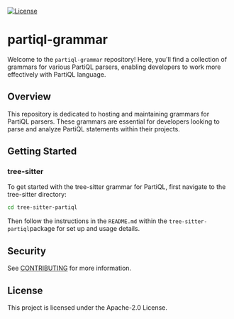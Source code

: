 [![License](https://img.shields.io/hexpm/l/plug.svg)](https://github.com/partiql/partiql-grammar/blob/main/LICENSE)
# partiql-grammar

Welcome to the `partiql-grammar` repository! Here, you'll find a collection of grammars for various PartiQL parsers, enabling developers to work more effectively with PartiQL language.

## Overview

This repository is dedicated to hosting and maintaining grammars for PartiQL parsers. These grammars are essential for developers looking to parse and analyze PartiQL statements within their projects.

## Getting Started

### tree-sitter
To get started with the tree-sitter grammar for PartiQL, first navigate to the tree-sitter directory:
```bash
cd tree-sitter-partiql
```
Then follow the instructions in the `README.md` within the `tree-sitter-partiql`package for set up and usage details.

## Security

See [CONTRIBUTING](CONTRIBUTING.md#security-issue-notifications) for more information.

## License

This project is licensed under the Apache-2.0 License.


